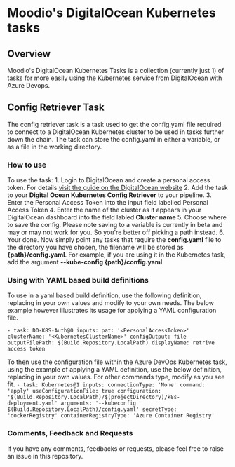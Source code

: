 # Moodio's DigitalOcean Kubernetes tasks

## Overview
Moodio's DigitalOcean Kubernetes Tasks is a collection (currently just 1) of tasks for more easily using the Kubernetes service from DigitalOcean with Azure Devops.

## Config Retriever Task
The config retriever task is a task used to get the config.yaml file required to connect to a DigitalOcean Kubernetes cluster to be used in tasks further down the chain.
The task can store the config.yaml in either a variable, or as a file in the working directory.

### How to use
To use the task:
	1. Login to DigitalOcean and create a personal access token. For details [visit the guide on the DigitalOcean website]('https://www.digitalocean.com/docs/api/create-personal-access-token/')
	2. Add the task to your **Digital Ocean Kubernetes Config Retriever** to your pipeline.
	3. Enter the Personal Access Token into the input field labelled Personal Access Token
	4. Enter the name of the cluster as it appears in your DigitalOcean dashboard into the field labled **Cluster name**
	5. Choose where to save the config. Please note saving to a variable is currently in beta and may or may not work for you. So you're better off picking a path instead.
	6. Your done. Now simply point any tasks that require the **config.yaml** file to the directory you have chosen, the filename will be stored as **{path}/config.yaml**. For example, if you are using it in the Kubernetes task, add the argument **--kube-config {path}/config.yaml**

### Using with YAML based build definitions
To use in a yaml based build definition, use the following definition, replacing in your own values and modify to your own needs. The below example however illustrates its usage for applying a YAML configuration file.

`- task: DO-K8S-Auth@0
  inputs:
    pat: '<PersonalAccessToken>'
    clusterName: '<KubernetesClusterName>'
    configOutput: file
    outputFilePath: $(Build.Repository.LocalPath)
    displayName: retrive access token`

To then use the configuration file within the Azure DevOps Kubernetes task, using the example of applying a YAML definition, use the below definition, replacing in your own values. For other commands type, modify as you see fit.
`- task: Kubernetes@1
  inputs:
    connectionType: 'None'
    command: 'apply'
    useConfigurationFile: true
    configuration: '$(Build.Repository.LocalPath)/$(projectDirectory)/k8s-deployment.yaml'
    arguments: '--kubeconfig $(Build.Repository.LocalPath)/config.yaml'
    secretType: 'dockerRegistry'
    containerRegistryType: 'Azure Container Registry'` 

### Comments, Feedback and Requests
If you have any comments, feedbacks or requests, please feel free to raise an issue in this repository. 